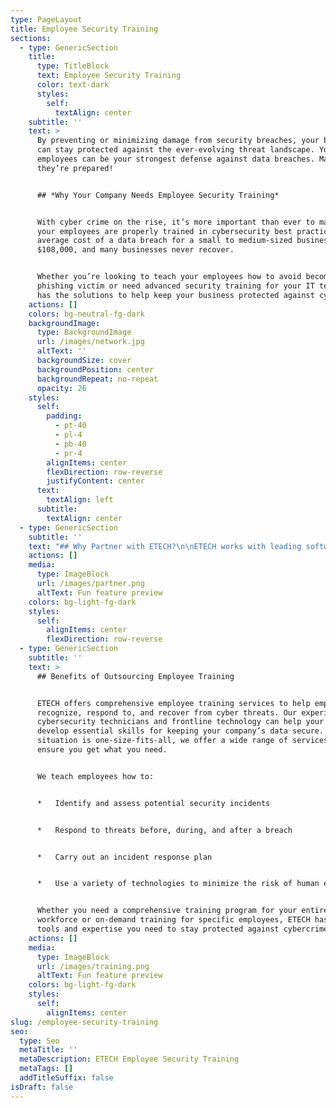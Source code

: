```yaml
---
type: PageLayout
title: Employee Security Training
sections:
  - type: GenericSection
    title:
      type: TitleBlock
      text: Employee Security Training
      color: text-dark
      styles:
        self:
          textAlign: center
    subtitle: ''
    text: >
      By preventing or minimizing damage from security breaches, your business
      can stay protected against the ever-evolving threat landscape. Your
      employees can be your strongest defense against data breaches. Make sure
      they’re prepared!


      ## *Why Your Company Needs Employee Security Training*


      With cyber crime on the rise, it’s more important than ever to make sure
      your employees are properly trained in cybersecurity best practices. The
      average cost of a data breach for a small to medium-sized business is
      $108,000, and many businesses never recover.


      Whether you’re looking to teach your employees how to avoid becoming a
      phishing victim or need advanced security training for your IT team, ETECH
      has the solutions to help keep your business protected against cybercrime.
    actions: []
    colors: bg-neutral-fg-dark
    backgroundImage:
      type: BackgroundImage
      url: /images/network.jpg
      altText: ''
      backgroundSize: cover
      backgroundPosition: center
      backgroundRepeat: no-repeat
      opacity: 26
    styles:
      self:
        padding:
          - pt-40
          - pl-4
          - pb-40
          - pr-4
        alignItems: center
        flexDirection: row-reverse
        justifyContent: center
      text:
        textAlign: left
      subtitle:
        textAlign: center
  - type: GenericSection
    subtitle: ''
    text: "## Why Partner with ETECH?\n\nETECH works with leading software systems to simplify employee awareness training. Using our advanced training portal, your employees can grow confident in their ability to fully utilize every technology tool available to them while using safe practices that enhance business security. We employ video training, written instructions, and live events together to help every employee learn in the most accessible format for them.\_\n\nWith customized training courses, ongoing support, and a wealth of resources at your disposal, we can help you create a strong cybersecurity foundation for your business. Our team of IT experts can help you create an employee training curriculum that covers the most important topics and then some.\n\nETECH offers:\n\n*   In-depth cybersecurity curriculum\n\n*   Rapid response and resolution services\n\n*   Ongoing support and follow-up to ensure your business remains protected\n\nWith ETECH's expertise, you can rest assured knowing that your employees are prepared for and able to respond quickly and effectively to a cyber incident. Contact us today to learn more about our Employee Training services!\n"
    actions: []
    media:
      type: ImageBlock
      url: /images/partner.png
      altText: Fun feature preview
    colors: bg-light-fg-dark
    styles:
      self:
        alignItems: center
        flexDirection: row-reverse
  - type: GenericSection
    subtitle: ''
    text: >
      ## Benefits of Outsourcing Employee Training


      ETECH offers comprehensive employee training services to help employees
      recognize, respond to, and recover from cyber threats. Our experienced
      cybersecurity technicians and frontline technology can help your employees
      develop essential skills for keeping your company’s data secure. Since no
      situation is one-size-fits-all, we offer a wide range of services to
      ensure you get what you need.


      We teach employees how to:


      *   Identify and assess potential security incidents


      *   Respond to threats before, during, and after a breach


      *   Carry out an incident response plan


      *   Use a variety of technologies to minimize the risk of human error


      Whether you need a comprehensive training program for your entire
      workforce or on-demand training for specific employees, ETECH has the
      tools and expertise you need to stay protected against cybercrime.
    actions: []
    media:
      type: ImageBlock
      url: /images/training.png
      altText: Fun feature preview
    colors: bg-light-fg-dark
    styles:
      self:
        alignItems: center
slug: /employee-security-training
seo:
  type: Seo
  metaTitle: ''
  metaDescription: ETECH Employee Security Training
  metaTags: []
  addTitleSuffix: false
isDraft: false
---
```

